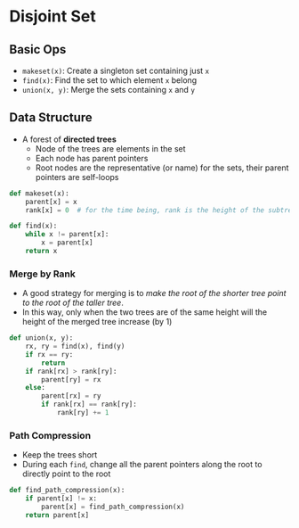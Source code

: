 # Disjoint Set

## Basic Ops

- `makeset(x)`: Create a singleton set containing just `x`
- `find(x)`: Find the set to which element `x` belong
- `union(x, y)`: Merge the sets containing `x` and `y`

## Data Structure

- A forest of **directed trees**
  - Node of the trees are elements in the set
  - Each node has parent pointers
  - Root nodes are the representative (or name) for the sets, their parent pointers are self-loops

```py
def makeset(x):
    parent[x] = x
    rank[x] = 0  # for the time being, rank is the height of the subtree hanging from x

def find(x):
    while x != parent[x]:
        x = parent[x]
    return x
```

### Merge by Rank

- A good strategy for merging is to *make the root of the shorter tree point to the root of the taller tree*.
- In this way, only when the two trees are of the same height will the height of the merged tree increase (by 1)

```py
def union(x, y):
    rx, ry = find(x), find(y)
    if rx == ry:
        return
    if rank[rx] > rank[ry]:
        parent[ry] = rx
    else:
        parent[rx] = ry
        if rank[rx] == rank[ry]:
            rank[ry] += 1
```

### Path Compression

- Keep the trees short
- During each `find`, change all the parent pointers along the root to directly point to the root

```py
def find_path_compression(x):
    if parent[x] != x:
        parent[x] = find_path_compression(x)
    return parent[x]
```
